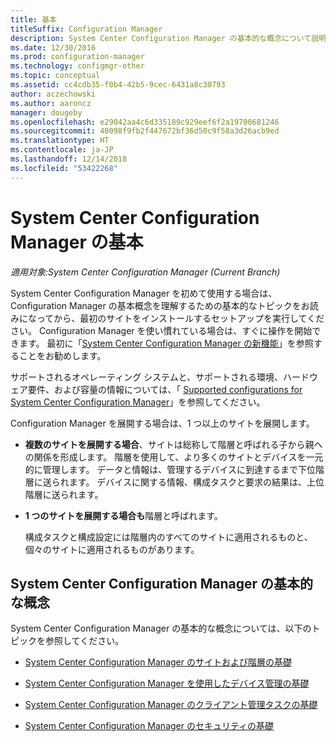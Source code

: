 ```yaml
---
title: 基本
titleSuffix: Configuration Manager
description: System Center Configuration Manager の基本的な概念について説明します。
ms.date: 12/30/2016
ms.prod: configuration-manager
ms.technology: configmgr-other
ms.topic: conceptual
ms.assetid: cc4cdb35-f0b4-42b5-9cec-6431a8c30793
author: aczechowski
ms.author: aaroncz
manager: dougeby
ms.openlocfilehash: e29042aa4c6d335189c929eef6f2a19700681246
ms.sourcegitcommit: 48098f9fb2f447672bf36d50c9f58a3d26acb9ed
ms.translationtype: HT
ms.contentlocale: ja-JP
ms.lasthandoff: 12/14/2018
ms.locfileid: "53422268"
---
```

# <a name="fundamentals-of-system-center-configuration-manager"></a>System Center Configuration Manager の基本

*適用対象:System Center Configuration Manager (Current Branch)*

System Center Configuration Manager を初めて使用する場合は、Configuration Manager の基本概念を理解するための基本的なトピックをお読みになってから、最初のサイトをインストールするセットアップを実行してください。 Configuration Manager を使い慣れている場合は、すぐに操作を開始できます。 最初に「[System Center Configuration Manager の新機能](/sccm/core/plan-design/changes/what-has-changed-from-configuration-manager-2012)」を参照することをお勧めします。  

 サポートされるオペレーティング システムと、サポートされる環境、ハードウェア要件、および容量の情報については、「 [Supported configurations for System Center Configuration Manager](../../core/plan-design/configs/supported-configurations.md)」を参照してください。  

 Configuration Manager を展開する場合は、1 つ以上のサイトを展開します。  

- **複数のサイトを展開する場合**、サイトは総称して階層と呼ばれる子から親への関係を形成します。 階層を使用して、より多くのサイトとデバイスを一元的に管理します。  データと情報は、管理するデバイスに到達するまで下位階層に送られます。 デバイスに関する情報、構成タスクと要求の結果は、上位階層に送られます。  

- **1 つのサイトを展開する場合も**階層と呼ばれます。  

  構成タスクと構成設定には階層内のすべてのサイトに適用されるものと、個々のサイトに適用されるものがあります。  

## <a name="fundamental-concepts-for-system-center-configuration-manager"></a>System Center Configuration Manager の基本的な概念
System Center Configuration Manager の基本的な概念については、以下のトピックを参照してください。  

-   [System Center Configuration Manager のサイトおよび階層の基礎](../../core/understand/fundamentals-of-sites-and-hierarchies.md)  

-   [System Center Configuration Manager を使用したデバイス管理の基礎](../../core/understand/fundamentals-of-managing-devices.md)  

-   [System Center Configuration Manager のクライアント管理タスクの基礎](../../core/understand/fundamentals-of-client-management-tasks.md)  

-   [System Center Configuration Manager のセキュリティの基礎](../../core/understand/fundamentals-of-security.md)  
